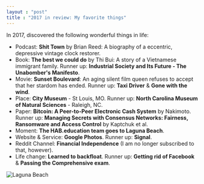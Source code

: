 ```yaml
---
layout : "post"
title : "2017 in review: My favorite things"
---
```


In 2017, discovered the following wonderful things in life:

- Podcast: **Shit Town** by Brian Reed: A biography of a eccentric, depressive vintage clock restorer. 
- Book: **The best we could do** by Thi Bui: A story of a Vietnamese immigrant family. Runner up: **Industrial Society and Its Future - The Unabomber's Manifesto**.
- Movie: **Sunset Boulevard**: An aging silent film queen refuses to accept that her stardom has ended. Runner up: **Taxi Driver** & **Gone with the wind**.
- Place: **City Museum** - St Louis, MO. Runner up: **North Carolina Museum of Natural Sciences** - Raleigh, NC.
- Paper: **Bitcoin: A Peer-to-Peer Electronic Cash System** by Nakimoto. Runner up: **Managing Secrets with Consensus Networks: Fairness, Ransomware and Access Control** by Kaptchuk et al.
- Moment: **The HAB.education team goes to Laguna Beach**.
- Website & Service: **Google Photos**. Runner up: **Signal**.
- Reddit Channel: **Financial Independence** (I am no longer subscribed to that, however).
- Life change: **Learned to backfloat**. Runner up: **Getting rid of Facebook** & **Passing the Comprehensive exam**.

![Laguna Beach](http://hab.education/images/cs_0.jpg)
